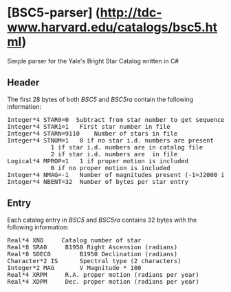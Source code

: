 # [BSC5-parser] (http://tdc-www.harvard.edu/catalogs/bsc5.html)
Simple parser for the Yale's Bright Star Catalog written in C#


## Header
The first 28 bytes of both <i>BSC5</i> and <i>BSC5ra</i> contain the
following information:
<pre>Integer*4 STAR0=0	Subtract from star number to get sequence number
Integer*4 STAR1=1	First star number in file
Integer*4 STARN=9110  	Number of stars in file
Integer*4 STNUM=1	0 if no star i.d. numbers are present
			1 if star i.d. numbers are in catalog file
			2 if star i.d. numbers are <region><nnnn> in file
Logical*4 MPROP=1	1 if proper motion is included
			0 if no proper motion is included
Integer*4 NMAG=-1	Number of magnitudes present (-1=J2000 instead of B1950)
Integer*4 NBENT=32	Number of bytes per star entry
</nnnn></region></pre>

## Entry
Each catalog entry in <i>BSC5</i> and <i>BSC5ra</i> contains 32 bytes with
the following information:
<pre>Real*4 XNO		Catalog number of star
Real*8 SRA0		B1950 Right Ascension (radians)
Real*8 SDEC0		B1950 Declination (radians)
Character*2 IS		Spectral type (2 characters)
Integer*2 MAG		V Magnitude * 100
Real*4 XRPM		R.A. proper motion (radians per year)
Real*4 XDPM		Dec. proper motion (radians per year)
</pre>